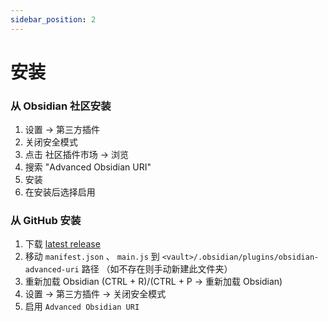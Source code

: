 ```yaml
---
sidebar_position: 2
---
```


# 安装

### 从 Obsidian 社区安装

1. 设置 -> 第三方插件
2. 关闭安全模式
3. 点击 社区插件市场 -> 浏览
4. 搜索 "Advanced Obsidian URI"
5. 安装
6. 在安装后选择启用

### 从 GitHub 安装

1. 下载 [latest release](https://github.com/Vinzent03/obsidian-advanced-uri/releases/latest)
2. 移动 `manifest.json` 、 `main.js` 到 `<vault>/.obsidian/plugins/obsidian-advanced-uri` 路径 （如不存在则手动新建此文件夹）
3. 重新加载 Obsidian (CTRL + R)/(CTRL + P -> 重新加载 Obsidian)
4. 设置 -> 第三方插件 -> 关闭安全模式
5. 启用 `Advanced Obsidian URI`
